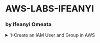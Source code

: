 # AWS-LABS-IFEANYI
### by Ifeanyi Omeata

<details>
  <summary> 1-Create an IAM User and Group in AWS</summary>

- [ ] **Open IAM Console**  
  - [ ] **Go to the AWS Management Console.**
  - [ ] **Enter "IAM" in the search bar and go to the IAM console.**
  - [ ] **Notice the IAM service is global and doesn't require region selection.**

</details>

